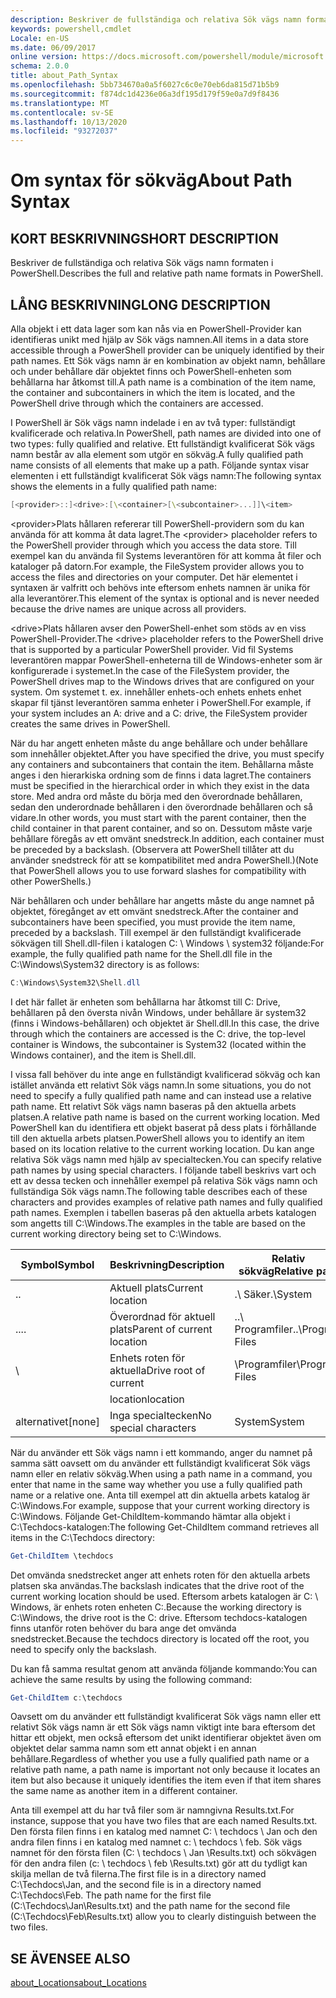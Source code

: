 ```yaml
---
description: Beskriver de fullständiga och relativa Sök vägs namn formaten i PowerShell.
keywords: powershell,cmdlet
Locale: en-US
ms.date: 06/09/2017
online version: https://docs.microsoft.com/powershell/module/microsoft.powershell.core/about/about_path_syntax?view=powershell-5.1&WT.mc_id=ps-gethelp
schema: 2.0.0
title: about_Path_Syntax
ms.openlocfilehash: 5bb734670a0a5f6027c6c0e70eb6da815d71b5b9
ms.sourcegitcommit: f874dc1d4236e06a3df195d179f59e0a7d9f8436
ms.translationtype: MT
ms.contentlocale: sv-SE
ms.lasthandoff: 10/13/2020
ms.locfileid: "93272037"
---
```

# <a name="about-path-syntax"></a><span data-ttu-id="54927-104">Om syntax för sökväg</span><span class="sxs-lookup"><span data-stu-id="54927-104">About Path Syntax</span></span>

## <a name="short-description"></a><span data-ttu-id="54927-105">KORT BESKRIVNING</span><span class="sxs-lookup"><span data-stu-id="54927-105">SHORT DESCRIPTION</span></span>

<span data-ttu-id="54927-106">Beskriver de fullständiga och relativa Sök vägs namn formaten i PowerShell.</span><span class="sxs-lookup"><span data-stu-id="54927-106">Describes the full and relative path name formats in  PowerShell.</span></span>

## <a name="long-description"></a><span data-ttu-id="54927-107">LÅNG BESKRIVNING</span><span class="sxs-lookup"><span data-stu-id="54927-107">LONG DESCRIPTION</span></span>

<span data-ttu-id="54927-108">Alla objekt i ett data lager som kan nås via en PowerShell-Provider kan identifieras unikt med hjälp av Sök vägs namnen.</span><span class="sxs-lookup"><span data-stu-id="54927-108">All items in a data store accessible through a PowerShell provider can be uniquely identified by their path names.</span></span> <span data-ttu-id="54927-109">Ett Sök vägs namn är en kombination av objekt namn, behållare och under behållare där objektet finns och PowerShell-enheten som behållarna har åtkomst till.</span><span class="sxs-lookup"><span data-stu-id="54927-109">A path name is a combination of the item name, the container and subcontainers in which the item is located, and the PowerShell drive through which the containers are accessed.</span></span>

<span data-ttu-id="54927-110">I PowerShell är Sök vägs namn indelade i en av två typer: fullständigt kvalificerade och relativa.</span><span class="sxs-lookup"><span data-stu-id="54927-110">In PowerShell, path names are divided into one of two types: fully qualified and relative.</span></span> <span data-ttu-id="54927-111">Ett fullständigt kvalificerat Sök vägs namn består av alla element som utgör en sökväg.</span><span class="sxs-lookup"><span data-stu-id="54927-111">A fully qualified path name consists of all elements that make up a path.</span></span> <span data-ttu-id="54927-112">Följande syntax visar elementen i ett fullständigt kvalificerat Sök vägs namn:</span><span class="sxs-lookup"><span data-stu-id="54927-112">The following syntax shows the elements in a fully qualified path name:</span></span>

```powershell
[<provider>::]<drive>:[\<container>[\<subcontainer>...]]\<item>
```

<span data-ttu-id="54927-113">\<provider\>Plats hållaren refererar till PowerShell-providern som du kan använda för att komma åt data lagret.</span><span class="sxs-lookup"><span data-stu-id="54927-113">The \<provider\> placeholder refers to the PowerShell provider through which you access the data store.</span></span> <span data-ttu-id="54927-114">Till exempel kan du använda fil Systems leverantören för att komma åt filer och kataloger på datorn.</span><span class="sxs-lookup"><span data-stu-id="54927-114">For example, the FileSystem provider allows you to access the files and directories on your computer.</span></span> <span data-ttu-id="54927-115">Det här elementet i syntaxen är valfritt och behövs inte eftersom enhets namnen är unika för alla leverantörer.</span><span class="sxs-lookup"><span data-stu-id="54927-115">This element of the syntax is optional and is never needed because the drive names are unique across all providers.</span></span>

<span data-ttu-id="54927-116">\<drive\>Plats hållaren avser den PowerShell-enhet som stöds av en viss PowerShell-Provider.</span><span class="sxs-lookup"><span data-stu-id="54927-116">The \<drive\> placeholder refers to the PowerShell drive that is supported by a particular PowerShell provider.</span></span> <span data-ttu-id="54927-117">Vid fil Systems leverantören mappar PowerShell-enheterna till de Windows-enheter som är konfigurerade i systemet.</span><span class="sxs-lookup"><span data-stu-id="54927-117">In the case of the FileSystem provider, the PowerShell drives map to the Windows drives that are configured on your system.</span></span> <span data-ttu-id="54927-118">Om systemet t. ex. innehåller enhets-och enhets enhets enhet skapar fil tjänst leverantören samma enheter i PowerShell.</span><span class="sxs-lookup"><span data-stu-id="54927-118">For example, if your system includes an A: drive and a C: drive, the FileSystem provider creates the same drives in PowerShell.</span></span>

<span data-ttu-id="54927-119">När du har angett enheten måste du ange behållare och under behållare som innehåller objektet.</span><span class="sxs-lookup"><span data-stu-id="54927-119">After you have specified the drive, you must specify any containers and subcontainers that contain the item.</span></span> <span data-ttu-id="54927-120">Behållarna måste anges i den hierarkiska ordning som de finns i data lagret.</span><span class="sxs-lookup"><span data-stu-id="54927-120">The containers must be specified in the hierarchical order in which they exist in the data store.</span></span> <span data-ttu-id="54927-121">Med andra ord måste du börja med den överordnade behållaren, sedan den underordnade behållaren i den överordnade behållaren och så vidare.</span><span class="sxs-lookup"><span data-stu-id="54927-121">In other words, you must start with the parent container, then the child container in that parent container, and so on.</span></span> <span data-ttu-id="54927-122">Dessutom måste varje behållare föregås av ett omvänt snedstreck.</span><span class="sxs-lookup"><span data-stu-id="54927-122">In addition, each container must be preceded by a backslash.</span></span> <span data-ttu-id="54927-123">(Observera att PowerShell tillåter att du använder snedstreck för att se kompatibilitet med andra PowerShell.)</span><span class="sxs-lookup"><span data-stu-id="54927-123">(Note that PowerShell allows you to use forward slashes for compatibility with other PowerShells.)</span></span>

<span data-ttu-id="54927-124">När behållaren och under behållare har angetts måste du ange namnet på objektet, föregånget av ett omvänt snedstreck.</span><span class="sxs-lookup"><span data-stu-id="54927-124">After the container and subcontainers have been specified, you must provide the item name, preceded by a backslash.</span></span> <span data-ttu-id="54927-125">Till exempel är den fullständigt kvalificerade sökvägen till Shell.dll-filen i katalogen C: \\ Windows \\ system32 följande:</span><span class="sxs-lookup"><span data-stu-id="54927-125">For example, the fully qualified path name for the Shell.dll file in the C:\\Windows\\System32 directory is as follows:</span></span>

```powershell
C:\Windows\System32\Shell.dll
```

<span data-ttu-id="54927-126">I det här fallet är enheten som behållarna har åtkomst till C: Drive, behållaren på den översta nivån Windows, under behållare är system32 (finns i Windows-behållaren) och objektet är Shell.dll.</span><span class="sxs-lookup"><span data-stu-id="54927-126">In this case, the drive through which the containers are accessed is the C: drive, the top-level container is Windows, the subcontainer is System32 (located within the Windows container), and the item is Shell.dll.</span></span>

<span data-ttu-id="54927-127">I vissa fall behöver du inte ange en fullständigt kvalificerad sökväg och kan istället använda ett relativt Sök vägs namn.</span><span class="sxs-lookup"><span data-stu-id="54927-127">In some situations, you do not need to specify a fully qualified path name and can instead use a relative path name.</span></span> <span data-ttu-id="54927-128">Ett relativt Sök vägs namn baseras på den aktuella arbets platsen.</span><span class="sxs-lookup"><span data-stu-id="54927-128">A relative path name is based on the current working location.</span></span> <span data-ttu-id="54927-129">Med PowerShell kan du identifiera ett objekt baserat på dess plats i förhållande till den aktuella arbets platsen.</span><span class="sxs-lookup"><span data-stu-id="54927-129">PowerShell allows you to identify an item based on its location relative to the current working location.</span></span> <span data-ttu-id="54927-130">Du kan ange relativa Sök vägs namn med hjälp av specialtecken.</span><span class="sxs-lookup"><span data-stu-id="54927-130">You can specify relative path names by using special characters.</span></span> <span data-ttu-id="54927-131">I följande tabell beskrivs vart och ett av dessa tecken och innehåller exempel på relativa Sök vägs namn och fullständiga Sök vägs namn.</span><span class="sxs-lookup"><span data-stu-id="54927-131">The following table describes each of these characters and provides examples of relative path names and fully qualified path names.</span></span> <span data-ttu-id="54927-132">Exemplen i tabellen baseras på den aktuella arbets katalogen som angetts till C:\Windows.</span><span class="sxs-lookup"><span data-stu-id="54927-132">The examples in the table are based on the current working directory being set to C:\Windows.</span></span>

|<span data-ttu-id="54927-133">Symbol</span><span class="sxs-lookup"><span data-stu-id="54927-133">Symbol</span></span>|<span data-ttu-id="54927-134">Beskrivning</span><span class="sxs-lookup"><span data-stu-id="54927-134">Description</span></span>               |<span data-ttu-id="54927-135">Relativ sökväg</span><span class="sxs-lookup"><span data-stu-id="54927-135">Relative path</span></span>    |<span data-ttu-id="54927-136">Fullständig sökväg</span><span class="sxs-lookup"><span data-stu-id="54927-136">Full path</span></span>          |
|------|--------------------------|-----------------|-------------------|
|<span data-ttu-id="54927-137">.</span><span class="sxs-lookup"><span data-stu-id="54927-137">.</span></span>     |<span data-ttu-id="54927-138">Aktuell plats</span><span class="sxs-lookup"><span data-stu-id="54927-138">Current location</span></span>          |<span data-ttu-id="54927-139">.\\ Säker</span><span class="sxs-lookup"><span data-stu-id="54927-139">.\\System</span></span>        |<span data-ttu-id="54927-140">c: \\ Windows- \\ system</span><span class="sxs-lookup"><span data-stu-id="54927-140">c:\\Windows\\System</span></span>|
|<span data-ttu-id="54927-141">..</span><span class="sxs-lookup"><span data-stu-id="54927-141">..</span></span>    |<span data-ttu-id="54927-142">Överordnad för aktuell plats</span><span class="sxs-lookup"><span data-stu-id="54927-142">Parent of current location</span></span>|<span data-ttu-id="54927-143">..\\ Programfiler</span><span class="sxs-lookup"><span data-stu-id="54927-143">..\\Program Files</span></span>|<span data-ttu-id="54927-144">c: \\ Program Files</span><span class="sxs-lookup"><span data-stu-id="54927-144">c:\\Program Files</span></span>  |
|\     |<span data-ttu-id="54927-145">Enhets roten för aktuella</span><span class="sxs-lookup"><span data-stu-id="54927-145">Drive root of current</span></span>     |<span data-ttu-id="54927-146">\\Programfiler</span><span class="sxs-lookup"><span data-stu-id="54927-146">\\Program Files</span></span>  |<span data-ttu-id="54927-147">c: \\ Program Files</span><span class="sxs-lookup"><span data-stu-id="54927-147">c:\\Program Files</span></span>  |
|      |<span data-ttu-id="54927-148">location</span><span class="sxs-lookup"><span data-stu-id="54927-148">location</span></span>                  |                 |                   |
|<span data-ttu-id="54927-149">alternativet</span><span class="sxs-lookup"><span data-stu-id="54927-149">[none]</span></span>|<span data-ttu-id="54927-150">Inga specialtecken</span><span class="sxs-lookup"><span data-stu-id="54927-150">No special characters</span></span>     |<span data-ttu-id="54927-151">System</span><span class="sxs-lookup"><span data-stu-id="54927-151">System</span></span>           |<span data-ttu-id="54927-152">c: \\ Windows- \\ system</span><span class="sxs-lookup"><span data-stu-id="54927-152">c:\\Windows\\System</span></span>|

<span data-ttu-id="54927-153">När du använder ett Sök vägs namn i ett kommando, anger du namnet på samma sätt oavsett om du använder ett fullständigt kvalificerat Sök vägs namn eller en relativ sökväg.</span><span class="sxs-lookup"><span data-stu-id="54927-153">When using a path name in a command, you enter that name in the same way whether you use a fully qualified path name or a relative one.</span></span> <span data-ttu-id="54927-154">Anta till exempel att din aktuella arbets katalog är C:\Windows.</span><span class="sxs-lookup"><span data-stu-id="54927-154">For example, suppose that your current working directory is C:\Windows.</span></span> <span data-ttu-id="54927-155">Följande Get-ChildItem-kommando hämtar alla objekt i C:\Techdocs-katalogen:</span><span class="sxs-lookup"><span data-stu-id="54927-155">The following Get-ChildItem command retrieves all items in the C:\Techdocs directory:</span></span>

```powershell
Get-ChildItem \techdocs
```

<span data-ttu-id="54927-156">Det omvända snedstrecket anger att enhets roten för den aktuella arbets platsen ska användas.</span><span class="sxs-lookup"><span data-stu-id="54927-156">The backslash indicates that the drive root of the current working location should be used.</span></span> <span data-ttu-id="54927-157">Eftersom arbets katalogen är C: \\ Windows, är enhets roten enheten C:.</span><span class="sxs-lookup"><span data-stu-id="54927-157">Because the working directory is C:\\Windows, the drive root is the C: drive.</span></span> <span data-ttu-id="54927-158">Eftersom techdocs-katalogen finns utanför roten behöver du bara ange det omvända snedstrecket.</span><span class="sxs-lookup"><span data-stu-id="54927-158">Because the techdocs directory is located off the root, you need to specify only the backslash.</span></span>

<span data-ttu-id="54927-159">Du kan få samma resultat genom att använda följande kommando:</span><span class="sxs-lookup"><span data-stu-id="54927-159">You can achieve the same results by using the following command:</span></span>

```powershell
Get-ChildItem c:\techdocs
```

<span data-ttu-id="54927-160">Oavsett om du använder ett fullständigt kvalificerat Sök vägs namn eller ett relativt Sök vägs namn är ett Sök vägs namn viktigt inte bara eftersom det hittar ett objekt, men också eftersom det unikt identifierar objektet även om objektet delar samma namn som ett annat objekt i en annan behållare.</span><span class="sxs-lookup"><span data-stu-id="54927-160">Regardless of whether you use a fully qualified path name or a relative path name, a path name is important not only because it locates an item but also because it uniquely identifies the item even if that item shares the same name as another item in a different container.</span></span>

<span data-ttu-id="54927-161">Anta till exempel att du har två filer som är namngivna Results.txt.</span><span class="sxs-lookup"><span data-stu-id="54927-161">For instance, suppose that you have two files that are each named Results.txt.</span></span>
<span data-ttu-id="54927-162">Den första filen finns i en katalog med namnet C: \\ techdocs \\ Jan och den andra filen finns i en katalog med namnet c: \\ techdocs \\ feb. Sök vägs namnet för den första filen (C: \\ techdocs \\ Jan \\Results.txt) och sökvägen för den andra filen (c: \\ techdocs \\ feb \\Results.txt) gör att du tydligt kan skilja mellan de två filerna.</span><span class="sxs-lookup"><span data-stu-id="54927-162">The first file is in a directory named C:\\Techdocs\\Jan, and the second file is in a directory named C:\\Techdocs\\Feb. The path name for the first file (C:\\Techdocs\\Jan\\Results.txt) and the path name for the second file (C:\\Techdocs\\Feb\\Results.txt) allow you to clearly distinguish between the two files.</span></span>

## <a name="see-also"></a><span data-ttu-id="54927-163">SE ÄVEN</span><span class="sxs-lookup"><span data-stu-id="54927-163">SEE ALSO</span></span>

[<span data-ttu-id="54927-164">about_Locations</span><span class="sxs-lookup"><span data-stu-id="54927-164">about_Locations</span></span>](about_Locations.md)
